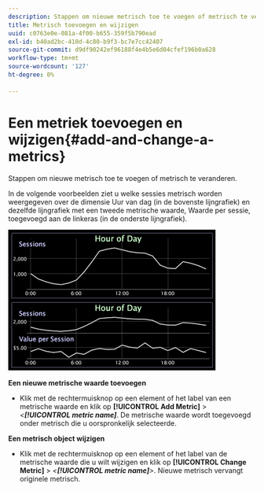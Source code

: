 ```yaml
---
description: Stappen om nieuwe metrisch toe te voegen of metrisch te veranderen.
title: Metrisch toevoegen en wijzigen
uuid: c0763e0e-081a-4f00-b655-359f5b790ead
exl-id: b40ad2bc-410d-4c80-b9f3-bc7e7cc42407
source-git-commit: d9df90242ef96188f4e4b5e6d04cfef196b0a628
workflow-type: tm+mt
source-wordcount: '127'
ht-degree: 0%

---
```


# Een metriek toevoegen en wijzigen{#add-and-change-a-metrics}

Stappen om nieuwe metrisch toe te voegen of metrisch te veranderen.

In de volgende voorbeelden ziet u welke sessies metrisch worden weergegeven over de dimensie Uur van dag (in de bovenste lijngrafiek) en dezelfde lijngrafiek met een tweede metrische waarde, Waarde per sessie, toegevoegd aan de linkeras (in de onderste lijngrafiek).

![](assets/vis_Line_AddMetric.png)

**Een nieuwe metrische waarde toevoegen**

* Klik met de rechtermuisknop op een element of het label van een metrische waarde en klik op **[!UICONTROL Add Metric]** > *&lt;**[!UICONTROL metric name]***. De metrische waarde wordt toegevoegd onder metrisch die u oorspronkelijk selecteerde.

**Een metrisch object wijzigen**

* Klik met de rechtermuisknop op een element of het label van de metrische waarde die u wilt wijzigen en klik op **[!UICONTROL Change Metric]** > *&lt;**[!UICONTROL metric name]**>*. Nieuwe metrisch vervangt originele metrisch.
